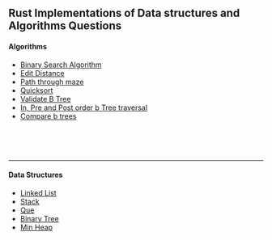 <h2>Rust Implementations of Data structures and Algorithms Questions</h2>


<h4> Algorithms</h4>
<ul>
  <li><a href="https://github.com/cerebrium/rust_ds_algo/tree/main/binary_search"> Binary Search Algorithm</a></li>
  <li><a href="https://github.com/cerebrium/rust_edit_distance">Edit Distance</a></li>
  <li><a href="https://github.com/cerebrium/rust_ds_algo/blob/main/path/src/main.rs">Path through maze</a></li>
  <li><a href="https://github.com/cerebrium/rust_ds_algo/blob/main/quicksort/src/main.rs">Quicksort</a></li>
  <li><a href="https://github.com/cerebrium/rust_ds_algo/blob/58ceaf73e18af6965bdaaf673aaece807779bf71/trees/b_tree/src/BNode/BTree.rs#L69C5-L69C58">Validate B Tree</a></li>
  <li><a href="https://github.com/cerebrium/rust_ds_algo/blob/5a5066bea22955a277432de059b10992f20d5b17/trees/b_tree/src/BNode/BTree.rs#L58">In, Pre and Post order b Tree traversal</a></li>
  <li><a href="https://github.com/cerebrium/rust_ds_algo/blob/e9bdd1e70357fa6c7cf4945fb4577d85d0863c1a/trees/b_tree/src/BNode/BTree.rs#L136">Compare b trees</a></li>
</ul>

<br />
<br />
<br />

<hr />
<h4>Data Structures</h4>
<ul>
<li><a href="https://github.com/cerebrium/rust_ds_algo/tree/main/linkedLists">Linked List</a></li>
<li><a href="https://github.com/cerebrium/rust_ds_algo/blob/main/stack/src/LNode/Stack.rs">Stack</a></li>
<li><a href="https://github.com/cerebrium/rust_ds_algo/blob/main/que/src/LNode/Que.rs">Que</a></li>
<li><a href="https://github.com/cerebrium/rust_ds_algo/blob/main/trees/b_tree/src/BNode/BTree.rs">Binary Tree</a></li>
<li><a href="https://github.com/cerebrium/rust_ds_algo/blob/main/heap/src/Heap/MinHeap.rs">Min Heap</a></li>
  
</ul>
<br />
<br />
<br />





